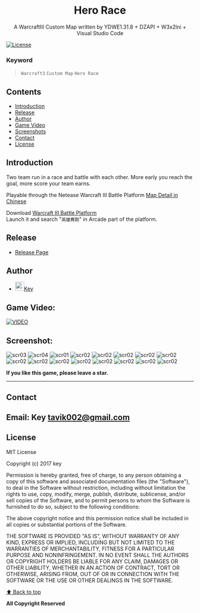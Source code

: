 ﻿<p align="center">
  <h1 align="center">Hero Race</h1>
  <p align="center">A WarcraftIII Custom Map written by YDWE1.31.8 + DZAPI + W3x2lni + Visual Studio Code</p>
</p> 

[![License](https://img.shields.io/npm/l/@angular/cli.svg)](/LICENSE) 



### Keyword
> `Warcraft3` `Custom Map` `Hero Race` 



## Contents 
<!-- toc -->
* [Introduction](#introduction)
* [Release](#release)
* [Author](#author)
* [Game Video](#gamevideo)
* [Screenshots](#screenshots)
* [Contact](#contact)
* [License](#license)

<!-- toc stop -->



## Introduction

Two team run in a race and battle with each other. More early you reach the goal, more score your team earns.

Playable through the Netease Warcraft III Battle Platform [Map Detail in Chinese](http://dz.163.com/rpgmaps/detail/8477)

Download [Warcraft III Battle Platform](http://dz.163.com/minisite/guide) <br>
Launch it and search "`英雄赛跑`" in Arcade part of the platform. 


## Release
- [Release Page](https://github.com/tavik000/HeroRace/releases/tag/v3.22) <br>

## Author
- <img src="https://github.com/favicon.ico" width="24">[Key](https://github.com/tavik000) <br>


## Game Video:
[![VIDEO](https://www.youtube.com/yt/about/media/images/brand-resources/icons/YouTube-icon-our_icon.png)](https://www.youtube.com/watch?v=asVtDiF6zI0&t=8s)

## Screenshot:
![scr03](https://github.com/tavik000/HeroRace/raw/master/Screenshots/scr03.jpg)
![scr04](https://github.com/tavik000/HeroRace/raw/master/Screenshots/scr04.jpg)
![scr01](https://github.com/tavik000/HeroRace/raw/master/Screenshots/scr01.jpg)
![scr02](https://github.com/tavik000/HeroRace/raw/master/Screenshots/scr02.jpg)
![scr02](https://github.com/tavik000/HeroRace/raw/master/Screenshots/scr05.jpg)
![scr02](https://github.com/tavik000/HeroRace/raw/master/Screenshots/scr06.jpg)
![scr02](https://github.com/tavik000/HeroRace/raw/master/Screenshots/scr07.jpg)
![scr02](https://github.com/tavik000/HeroRace/raw/master/Screenshots/scr08.jpg)
![scr02](https://github.com/tavik000/HeroRace/raw/master/Screenshots/scr09.jpg)
![scr02](https://github.com/tavik000/HeroRace/raw/master/Screenshots/scr10.jpg)
![scr02](https://github.com/tavik000/HeroRace/raw/master/Screenshots/scr11.jpg)
![scr02](https://github.com/tavik000/HeroRace/raw/master/Screenshots/scr12.jpg)
![scr02](https://github.com/tavik000/HeroRace/raw/master/Screenshots/scr13.jpg)
![scr02](https://github.com/tavik000/HeroRace/raw/master/Screenshots/scr14.jpg)
![scr02](https://github.com/tavik000/HeroRace/raw/master/Screenshots/scr15.jpg)
![scr02](https://github.com/tavik000/HeroRace/raw/master/Screenshots/scr16.jpg)


**If you like this game, please leave a star.**

-----

## Contact
Email:  Key <tavik002@gmail.com>
-----

## License
MIT License

Copyright (c) 2017 key

Permission is hereby granted, free of charge, to any person obtaining a copy
of this software and associated documentation files (the "Software"), to deal
in the Software without restriction, including without limitation the rights
to use, copy, modify, merge, publish, distribute, sublicense, and/or sell
copies of the Software, and to permit persons to whom the Software is
furnished to do so, subject to the following conditions:

The above copyright notice and this permission notice shall be included in all
copies or substantial portions of the Software.

THE SOFTWARE IS PROVIDED "AS IS", WITHOUT WARRANTY OF ANY KIND, EXPRESS OR
IMPLIED, INCLUDING BUT NOT LIMITED TO THE WARRANTIES OF MERCHANTABILITY,
FITNESS FOR A PARTICULAR PURPOSE AND NONINFRINGEMENT. IN NO EVENT SHALL THE
AUTHORS OR COPYRIGHT HOLDERS BE LIABLE FOR ANY CLAIM, DAMAGES OR OTHER
LIABILITY, WHETHER IN AN ACTION OF CONTRACT, TORT OR OTHERWISE, ARISING FROM,
OUT OF OR IN CONNECTION WITH THE SOFTWARE OR THE USE OR OTHER DEALINGS IN THE
SOFTWARE.

[⬆ Back to top](#contents)

**All Copyright Reserved**